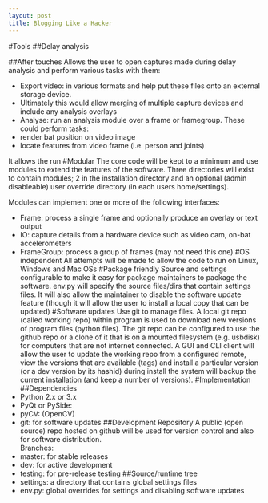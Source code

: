 ```yaml
---
layout: post
title: Blogging Like a Hacker
---
```

#Tools
##Delay analysis

##After touches
Allows the user to open captures made during delay analysis and perform various tasks with them:
* Export video: in various formats and help put these files onto an external storage device.
 * Ultimately this would allow merging of multiple capture devices and include any analysis overlays
* Analyse: run an analysis module over a frame or framegroup.  These could perform tasks:
 * render bat position on video image
 * locate features from video frame (i.e. person and joints)

It allows the run
#Modular
The core code will be kept to a minimum and use modules to extend the features of the software.  Three directories will exist to contain modules; 2 in the installation directory and an optional (admin disableable) user override directory (in each users home/settings).

Modules can implement one or more of the following interfaces:
* Frame: process a single frame and optionally produce an overlay or text output
* IO: capture details from a hardware device such as video cam, on-bat accelerometers
* FrameGroup: process a group of frames (may not need this one)
#OS independent
All attempts will be made to allow the code to run on Linux, Windows and Mac OSs
#Package friendly
Source and settings configurable to make it easy for package maintainers to package the software.  env.py will specify the source files/dirs that contain settings files.  It will also allow the maintainer to disable the software update feature (though it will allow the user to install a local copy that can be updated)
#Software updates
Use git to manage files.  A local git repo (called working repo) within program is used to download new versions of program files (python files).  The git repo can be configured to use the github repo or a clone of it that is on a mounted filesystem (e.g. usbdisk) for computers that are not internet connected.
A GUI and CLI client will allow the user to update the working repo from a configured remote, view the versions that are available (tags) and install a particular version (or a dev version by its hashid)
during install the system will backup the current installation (and keep a number of versions).
#Implementation
##Dependencies
* Python 2.x or 3.x
* PyQt or PySide:
* pyCV: (OpenCV)
* git: for software updates
##Development Repository
A public (open source) repo hosted on github will be used for version control and also for software distribution.  
Branches:
* master: for stable releases
* dev: for active development
* testing: for pre-release testing
##Source/runtime tree
* settings: a directory that contains global settings files
* env.py: global overrides for settings and disabling software updates
